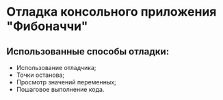 # Отладка консольного приложения "Фибоначчи"

## Использованные способы отладки:

*   Использование отладчика;
*   Точки останова;
*   Просмотр значений переменных;
*   Пошаговое выполнение кода.
